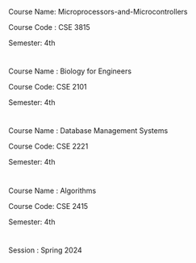  Course Name: Microprocessors-and-Microcontrollers
<br>

Course Code : CSE 3815
<br>

Semester:    4th


#

Course Name : Biology for Engineers 
<br>

Course Code: CSE 2101
<br>

Semester: 4th

#

Course Name : Database Management Systems
<br>

Course Code: CSE 2221
<br>

Semester: 4th

#

Course Name : Algorithms
<br>

Course Code: CSE 2415
<br>

Semester: 4th




#

Session : Spring 2024
